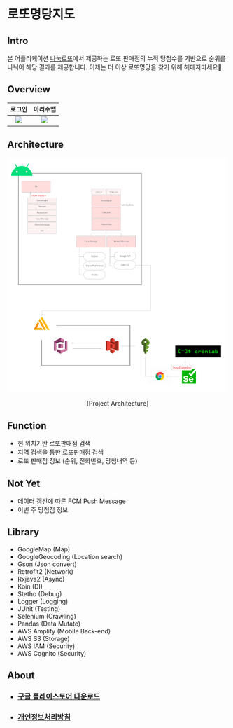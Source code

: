 # 로또명당지도

## Intro
본 어플리케이션 [나눔로또](https://dhlottery.co.kr/common.do?method=main)에서 제공하는 로또 판매점의 누적 당첨수를 기반으로 순위를 나눠어 해당 결과를 제공합니다. 이제는 더 이상 로또명당을 찾기 위해 헤매지마세요🥳

## Overview
| 로그인 | 아리수맵 |
| :---: | :---: | 
| <img src="./image/Overview1.gif" width="200"> |    <img src="./image/Overview2.gif" width="200">    

## Architecture
<p align="center">
     <img src="./image/Architecture.png" width="500"/>
</p>

<p align="center">
    [Project Architecture]
</p>

## Function
- 현 위치기반 로또판매점 검색
- 지역 검색을 통한 로또판매점 검색
- 로또 판매점 정보 (순위, 전화번호, 당첨내역 등)

## Not Yet
- 데이터 갱신에 따른 FCM Push Message
- 이번 주 당첨점 정보

## Library
- GoogleMap (Map)
- GoogleGeocoding (Location search)  
- Gson (Json convert)
- Retrofit2 (Network)
- Rxjava2 (Async)
- Koin (DI)
- Stetho (Debug)
- Logger (Logging)
- JUnit (Testing)
- Selenium (Crawling)
- Pandas (Data Mutate)
- AWS Amplify (Mobile Back-end)
- AWS S3 (Storage)
- AWS IAM (Security)
- AWS Cognito (Security)

## About
- ### [구글 플레이스토어 다운로드](https://play.google.com/store/apps/details?id=com.ono.lotto_map)
- ### [개인정보처리방침](https://myungjunchae.github.io/android/%EC%95%B1-%EA%B0%9C%EC%9D%B8%EC%A0%95%EB%B3%B4%EC%B2%98%EB%A6%AC%EB%B0%A9%EC%B9%A8/)
